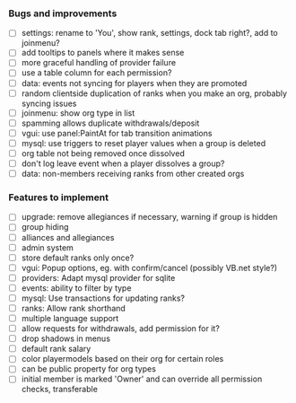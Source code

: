 ### Bugs and improvements
- [ ] settings: rename to 'You', show rank, settings, dock tab right?, add to joinmenu?
- [ ] add tooltips to panels where it makes sense
- [ ] more graceful handling of provider failure
- [ ] use a table column for each permission?
- [ ] data: events not syncing for players when they are promoted
- [ ] random clientside duplication of ranks when you make an org, probably syncing issues
- [ ] joinmenu: show org type in list
- [ ] spamming allows duplicate withdrawals/deposit
- [ ] vgui: use panel:PaintAt for tab transition animations
- [ ] mysql: use triggers to reset player values when a group is deleted
- [ ] org table not being removed once dissolved
- [ ] don't log leave event when a player dissolves a group?
- [ ] data: non-members receiving ranks from other created orgs

### Features to implement
- [ ] upgrade: remove allegiances if necessary, warning if group is hidden
- [ ] group hiding
- [ ] alliances and allegiances
- [ ] admin system
- [ ] store default ranks only once?
- [ ] vgui: Popup options, eg. with confirm/cancel (possibly VB.net style?)
- [ ] providers: Adapt mysql provider for sqlite
- [ ] events: ability to filter by type
- [ ] mysql: Use transactions for updating ranks?
- [ ] ranks: Allow rank shorthand
- [ ] multiple language support
- [ ] allow requests for withdrawals, add permission for it?
- [ ] drop shadows in menus
- [ ] default rank salary
- [ ] color playermodels based on their org for certain roles
- [ ] can be public property for org types
- [ ] initial member is marked 'Owner' and can override all permission checks, transferable
